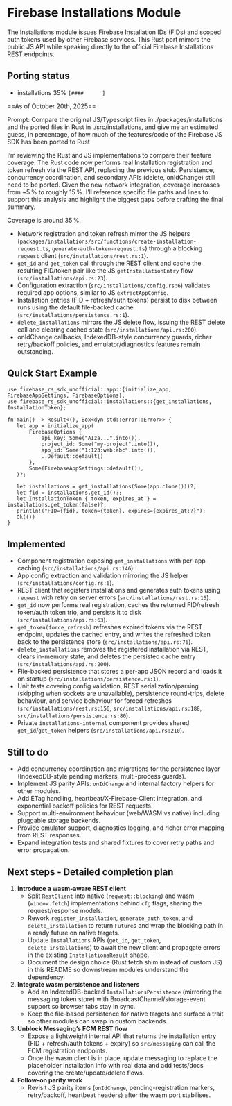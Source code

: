# Firebase Installations Module

The Installations module issues Firebase Installation IDs (FIDs) and scoped auth tokens used by other Firebase services. This Rust port mirrors the public JS API while speaking directly to the official Firebase Installations REST endpoints.

## Porting status
- installations 35% `[####      ]`

==As of October 20th, 2025==

Prompt: Compare the original JS/Typescript files in ./packages/installations and the ported files in Rust in ./src/installations, and give me an estimated guess, in percentage, of how much of the features/code of the Firebase JS SDK has been ported to Rust

I’m reviewing the Rust and JS implementations to compare their feature coverage. The Rust code now performs real Installation registration and token refresh via the REST API, replacing the previous stub. Persistence, concurrency coordination, and secondary APIs (delete, onIdChange) still need to be ported. Given the new network integration, coverage increases from ~5 % to roughly 15 %. I’ll reference specific file paths and lines to support this analysis and highlight the biggest gaps before crafting the final summary.

Coverage is around 35 %.

  - Network registration and token refresh mirror the JS helpers (`packages/installations/src/functions/create-installation-request.ts`, `generate-auth-token-request.ts`) through a blocking `reqwest` client (`src/installations/rest.rs:1`).
  - `get_id` and `get_token` call through the REST client and cache the resulting FID/token pair like the JS `getInstallationEntry` flow (`src/installations/api.rs:23`).
  - Configuration extraction (`src/installations/config.rs:6`) validates required app options, similar to JS `extractAppConfig`.
  - Installation entries (FID + refresh/auth tokens) persist to disk between runs using the default file-backed cache (`src/installations/persistence.rs:1`).
  - `delete_installations` mirrors the JS delete flow, issuing the REST delete call and clearing cached state (`src/installations/api.rs:200`).
  - onIdChange callbacks, IndexedDB-style concurrency guards, richer retry/backoff policies, and emulator/diagnostics features remain outstanding.

## Quick Start Example
```rust,no_run
use firebase_rs_sdk_unofficial::app::{initialize_app, FirebaseAppSettings, FirebaseOptions};
use firebase_rs_sdk_unofficial::installations::{get_installations, InstallationToken};

fn main() -> Result<(), Box<dyn std::error::Error>> {
   let app = initialize_app(
       FirebaseOptions {
           api_key: Some("AIza...".into()),
           project_id: Some("my-project".into()),
           app_id: Some("1:123:web:abc".into()),
           ..Default::default()
       },
       Some(FirebaseAppSettings::default()),
   )?;

   let installations = get_installations(Some(app.clone()))?;
   let fid = installations.get_id()?;
   let InstallationToken { token, expires_at } = installations.get_token(false)?;
   println!("FID={fid}, token={token}, expires={expires_at:?}");
   Ok(())
}
```

## Implemented
- Component registration exposing `get_installations` with per-app caching (`src/installations/api.rs:146`).
- App config extraction and validation mirroring the JS helper (`src/installations/config.rs:6`).
- REST client that registers installations and generates auth tokens using `reqwest` with retry on server errors (`src/installations/rest.rs:15`).
- `get_id` now performs real registration, caches the returned FID/refresh token/auth token trio, and persists it to disk (`src/installations/api.rs:63`).
- `get_token(force_refresh)` refreshes expired tokens via the REST endpoint, updates the cached entry, and writes the refreshed token back to the persistence store (`src/installations/api.rs:76`).
- `delete_installations` removes the registered installation via REST, clears in-memory state, and deletes the persisted cache entry (`src/installations/api.rs:200`).
- File-backed persistence that stores a per-app JSON record and loads it on startup (`src/installations/persistence.rs:1`).
- Unit tests covering config validation, REST serialization/parsing (skipping when sockets are unavailable), persistence round-trips, delete behaviour, and service behaviour for forced refreshes (`src/installations/rest.rs:156`, `src/installations/api.rs:188`, `src/installations/persistence.rs:80`).
- Private `installations-internal` component provides shared `get_id`/`get_token` helpers (`src/installations/api.rs:210`).

## Still to do
- Add concurrency coordination and migrations for the persistence layer (IndexedDB-style pending markers, multi-process guards).
- Implement JS parity APIs: `onIdChange` and internal factory helpers for other modules.
- Add ETag handling, heartbeat/X-Firebase-Client integration, and exponential backoff policies for REST requests.
- Support multi-environment behaviour (web/WASM vs native) including pluggable storage backends.
- Provide emulator support, diagnostics logging, and richer error mapping from REST responses.
- Expand integration tests and shared fixtures to cover retry paths and error propagation.

## Next steps - Detailed completion plan
1. **Introduce a wasm-aware REST client**
   - Split `RestClient` into native (`reqwest::blocking`) and wasm (`window.fetch`) implementations behind `cfg` flags, sharing the request/response models.
   - Rework `register_installation`, `generate_auth_token`, and `delete_installation` to return `Future`s and wrap the blocking path in a ready future on native targets.
   - Update `Installations` APIs (`get_id`, `get_token`, `delete_installations`) to await the new client and propagate errors in the existing `InstallationsResult` shape.
   - Document the design choice (Rust fetch shim instead of custom JS) in this README so downstream modules understand the dependency.
2. **Integrate wasm persistence and listeners**
   - Add an IndexedDB-backed `InstallationsPersistence` (mirroring the messaging token store) with BroadcastChannel/storage-event support so browser tabs stay in sync.
   - Keep the file-based persistence for native targets and surface a trait so other modules can swap in custom backends.
3. **Unblock Messaging’s FCM REST flow**
   - Expose a lightweight internal API that returns the installation entry (FID + refresh/auth tokens + expiry) so `src/messaging` can call the FCM registration endpoints.
   - Once the wasm client is in place, update messaging to replace the placeholder installation info with real data and add tests/docs covering the create/update/delete flows.
4. **Follow-on parity work**
   - Revisit JS parity items (`onIdChange`, pending-registration markers, retry/backoff, heartbeat headers) after the wasm port stabilises.
